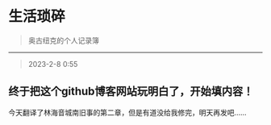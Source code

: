 # 生活琐碎

> 奥古纽克的个人记录簿

---

> 2023-2-8 0:55

## 终于把这个github博客网站玩明白了，开始填内容！

今天翻译了林海音城南旧事的第二章，但是有道没给我修完，明天再发吧……

